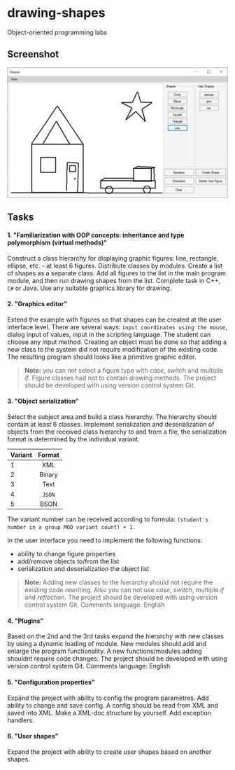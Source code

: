 # drawing-shapes

Object-oriented programming labs

## Screenshot

![program interface](screenshots/001.png)

## Tasks

#### 1. "Familiarization with OOP concepts: inheritance and type polymorphism (virtual methods)"

Construct a class hierarchy for displaying graphic figures: line, rectangle, ellipse, etc. - at least 6 figures. 
Distribute classes by modules. Create a list of shapes as a separate class. Add all figures to the list in the main program module, and then run drawing shapes from the list.
Complete task in C++, `C#` or Java. Use any suitable graphics library for drawing.
  
#### 2.  "Graphics editor"

Extend the example with figures so that shapes can be created at the user interface level. There are several ways: `input coordinates using the mouse`,
dialog input of values, input in the scripting language. The student can choose any input method. Creating an object must be done so that adding a new class to the system
did not require modification of the existing code. The resulting program should looks like a primitive graphic editor.
> **Note:** you can not select a figure type with *case*, *switch* and multiple *if*. Figure classes had not to contain drawing methods.
The project should be developed with using version control system Git.

#### 3. "Object serialization"

Select the subject area and build a class hierarchy. The hierarchy should contain at least 6 classes. 
Implement serialization and deserialization of objects from the received class hierarchy to and from a file, the serialization format is determined by the individual variant.

 | Variant| Format|
 | ------ |:-----:|
 |    1   | XML   |
 |    2   | Binary|
 |    3   | Text  |
 |    4   | `JSON`  |
 |    5   | BSON  |
 
 The variant number can be received according to formula: `(student's number in a group MOD variant count) + 1.`
 
 In the user interface you need to implement the following functions:
 * ability to change figure properties
 * add/remove objects to/from the list
 * serialization and deserialization the object list
 > **Note:** Adding new classes to the hierarchy should not require the existing code rewriting. Also you can not use *case*, *switch*, multiple *if* and *reflection*.
 The project should be developed with using version control system Git. Сomments language: English

#### 4. "Plugins" 

Based on the 2nd and the 3rd tasks expand the hierarchy with new classes by using a dynamic loading of module. New modules should add and enlarge the program functionality. A new functions/modules adding shouldnt require code changes.
The project should be developed with using version control system Git. Сomments language: English
 
#### 5. "Configuration properties" 

Expand the project with ability to config the program parametres. Add ability to change and save config.
A config should be read from XML and saved into XML. Make a XML-doc structure by yourself. Add exception handlers.

#### 6. "User shapes" 
Expand the project with ability to create user shapes based on another shapes.
